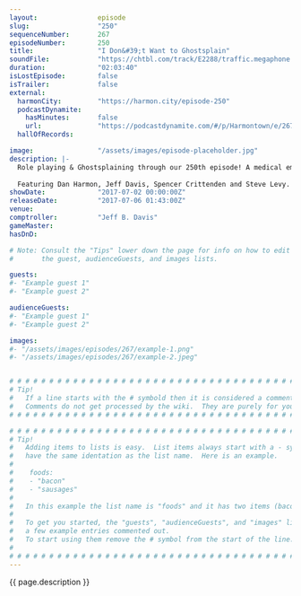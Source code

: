 ```yaml
---
layout:               episode
slug:                 "250"
sequenceNumber:       267
episodeNumber:        250
title:                "I Don&#39;t Want to Ghostsplain"
soundFile:            "https://chtbl.com/track/E2288/traffic.megaphone.fm/STA6996533152.mp3?updated=1596763711"
duration:             "02:03:40"
isLostEpisode:        false
isTrailer:            false
external:
  harmonCity:         "https://harmon.city/episode-250"
  podcastDynamite:
    hasMinutes:       false
    url:              "https://podcastdynamite.com/#/p/Harmontown/e/267/250"
  hallOfRecords:      

image:                "/assets/images/episode-placeholder.jpg"
description: |-
  Role playing & Ghostsplaining through our 250th episode! A medical emergency is averted after Jeff gets a nose bleed from laughing.
  
  Featuring Dan Harmon, Jeff Davis, Spencer Crittenden and Steve Levy.
showDate:             "2017-07-02 00:00:00Z"
releaseDate:          "2017-07-06 01:43:00Z"
venue:                
comptroller:          "Jeff B. Davis"
gameMaster:           
hasDnD:               

# Note: Consult the "Tips" lower down the page for info on how to edit
#       the guest, audienceGuests, and images lists.

guests:
#- "Example guest 1"
#- "Example guest 2"

audienceGuests:
#- "Example guest 1"
#- "Example guest 2"

images:
#- "/assets/images/episodes/267/example-1.png"
#- "/assets/images/episodes/267/example-2.jpeg"


# # # # # # # # # # # # # # # # # # # # # # # # # # # # # # # # # # # # # # # # # # # # #
# Tip!
#   If a line starts with the # symbold then it is considered a comment.
#   Comments do not get processed by the wiki.  They are purely for your information.
# # # # # # # # # # # # # # # # # # # # # # # # # # # # # # # # # # # # # # # # # # # # #

# # # # # # # # # # # # # # # # # # # # # # # # # # # # # # # # # # # # # # # # # # # # #
# Tip!
#   Adding items to lists is easy.  List items always start with a - symbol and have
#   have the same identation as the list name.  Here is an example.
#
#    foods:
#    - "bacon"
#    - "sausages"
#
#   In this example the list name is "foods" and it has two items (bacon, and sausages).
#
#   To get you started, the "guests", "audienceGuests", and "images" lists below have
#   a few example entries commented out.
#   To start using them remove the # symbol from the start of the line.
#
# # # # # # # # # # # # # # # # # # # # # # # # # # # # # # # # # # # # # # # # # # # # #
---
```


<!-- The episode description will be rendered here -->
{{ page.description }}

<!-- Add your content BELOW here -->
<!-- vvvvvvvvvvvvvvvvvvvvvvvvvvv -->




<!-- ^^^^^^^^^^^^^^^^^^^^^^^^^^^ -->
<!-- Add your content ABOVE here -->

<!-- The episode gallery will be rendered here -->